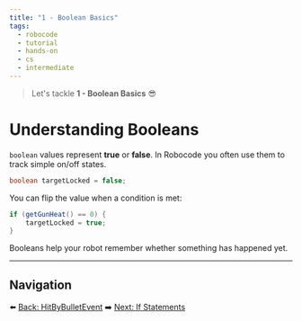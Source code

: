 ```yaml
---
title: "1 - Boolean Basics"
tags:
  - robocode
  - tutorial
  - hands-on
  - cs
  - intermediate
---
```


> Let's tackle **1 - Boolean Basics** 😎

# Understanding Booleans

`boolean` values represent **true** or **false**. In Robocode you often use them to track simple on/off states.

```java
boolean targetLocked = false;
```

You can flip the value when a condition is met:

```java
if (getGunHeat() == 0) {
    targetLocked = true;
}
```

Booleans help your robot remember whether something has happened yet.

---

## Navigation

⬅️ [Back: HitByBulletEvent](/robocode/Day-4/02_hit_by_bullet_event)
➡️ [Next: If Statements](/robocode/Day-5/01_if_statements)
